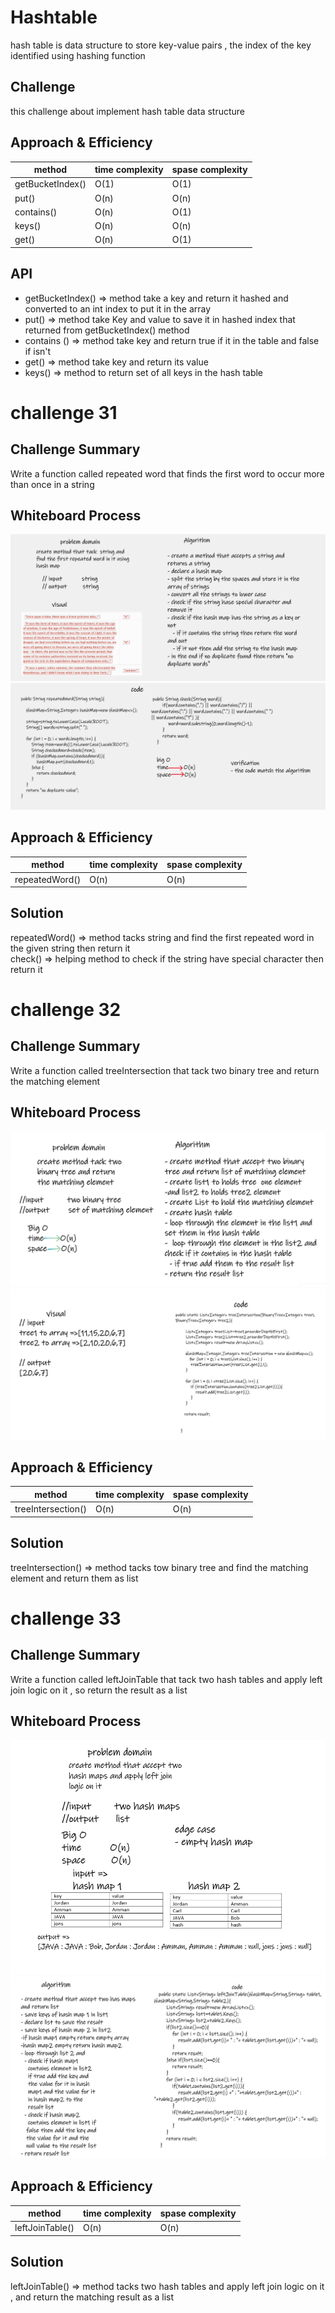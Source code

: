 # Hashtable
hash table is data structure to store key-value pairs , the index of the key identified using hashing function 

## Challenge
this challenge about implement hash table data structure

## Approach & Efficiency

| method           | time complexity | spase complexity |
|------------------|-----------------|------------------|
| getBucketIndex() | O(1)            | O(1)             |
| put()            | O(n)            | O(n)             |
| contains()       | O(n)            | O(1)             |
| keys()           | O(n)            | O(n)             |
| get()            | O(n)            | O(1)             |


## API

- getBucketIndex() => method take a key and return it hashed and converted to an int index to put it in the array
- put() => method take Key and value to save it in hashed index that returned from getBucketIndex() method
- contains () => method take key and return true if it in the table and false if isn't
- get() => method take key and return its value 
- keys() => method to return set of all keys in the hash table 


# challenge 31

## Challenge Summary
Write a function called repeated word that finds the first word to occur more than once in a string

## Whiteboard Process
![repeatedWord](../img/repeatedWord1.png)
![repeatedWord](../img/repeatedWord.png)

## Approach & Efficiency

| method         | time complexity | spase complexity |
|----------------|-----------------|------------------|
| repeatedWord() | O(n)            | O(n)             |


## Solution
repeatedWord() => method tacks string and find the first repeated word in the given string then return it  
check() => helping method to check if the string have special character then return it  



# challenge 32

## Challenge Summary
Write a function called treeIntersection that tack two binary tree and return the matching element 

## Whiteboard Process
![hashedtree](../img/hashedtree.png)
![treehashed](../img/treehashed.png)

## Approach & Efficiency

| method             | time complexity | spase complexity |
|--------------------|-----------------|------------------|
| treeIntersection() | O(n)            | O(n)             |


## Solution
treeIntersection() => method tacks tow binary tree and find the matching element and return them as list   


# challenge 33

## Challenge Summary
Write a function called leftJoinTable that tack two hash tables and apply left join logic on it , so return the result as a list

## Whiteboard Process
![leftjoin1](../img/leftjoin.png)
![leftjoin1](../img/leftjoin1.png)

## Approach & Efficiency

| method          | time complexity | spase complexity |
|-----------------|-----------------|------------------|
| leftJoinTable() | O(n)            | O(n)             |


## Solution
leftJoinTable() => method tacks two hash tables and apply left join logic on it , and return the matching result as a list 